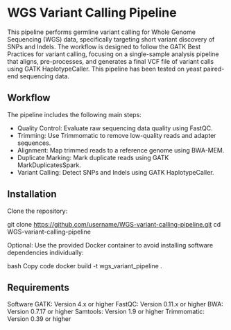 # WGS Variant Calling Pipeline
This pipeline performs germline variant calling for Whole Genome Sequencing (WGS) data, specifically targeting short variant discovery of SNPs and Indels. The workflow is designed to follow the GATK Best Practices for variant calling, focusing on a single-sample analysis pipeline that aligns, pre-processes, and generates a final VCF file of variant calls using GATK HaplotypeCaller. This pipeline has been tested on yeast paired-end sequencing data.

## Workflow
The pipeline includes the following main steps:

* Quality Control: Evaluate raw sequencing data quality using FastQC.
* Trimming: Use Trimmomatic to remove low-quality reads and adapter sequences.
* Alignment: Map trimmed reads to a reference genome using BWA-MEM.
* Duplicate Marking: Mark duplicate reads using GATK MarkDuplicatesSpark.
* Variant Calling: Detect SNPs and Indels using GATK HaplotypeCaller.

## Installation
Clone the repository:

git clone https://github.com/username/WGS-variant-calling-pipeline.git
cd WGS-variant-calling-pipeline

Optional: Use the provided Docker container to avoid installing software dependencies individually:

bash
Copy code
docker build -t wgs_variant_pipeline .

## Requirements
Software
GATK: Version 4.x or higher
FastQC: Version 0.11.x or higher
BWA: Version 0.7.17 or higher
Samtools: Version 1.9 or higher
Trimmomatic: Version 0.39 or higher

